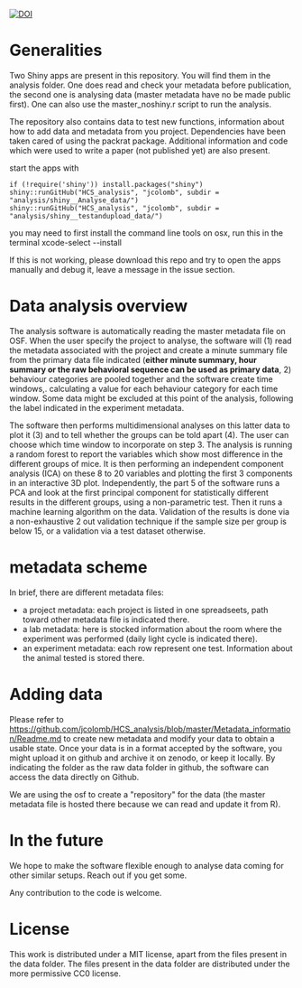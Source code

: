 

[![DOI](https://zenodo.org/badge/DOI/10.5281/zenodo.1162739.svg)](https://doi.org/10.5281/zenodo.1162739)


# Generalities

Two Shiny apps are present in this repository. You will find them in the analysis folder. One does read and check your metadata before publication, the second one is analysing data (master metadata have no be made public first). One can also use the master_noshiny.r script to run the analysis.

The repository also contains data to test new functions, information about how to add data and metadata from you project. Dependencies have been taken cared of using the packrat package. Additional information and code which were used to write a paper (not published yet) are also present.

start the apps with

    if (!require('shiny')) install.packages("shiny")
    shiny::runGitHub("HCS_analysis", "jcolomb", subdir = "analysis/shiny__Analyse_data/") 
    shiny::runGitHub("HCS_analysis", "jcolomb", subdir = "analysis/shiny__testandupload_data/")
  
you may need to first install the command line tools on osx, run this in the terminal
    xcode-select --install    
    
If this is not working, please download this repo and try to open the apps manually and debug it, leave a message in the issue section.

# Data analysis overview

The analysis software is automatically reading the master metadata file on OSF. When the user specify the project to analyse, the software will (1) read the metadata associated with the project and create a minute summary file from the primary data file indicated (**either minute summary, hour summary or the raw behavioral sequence can be used as primary data**, 2) behaviour categories are pooled together and the software create time windows,. calculating a value for each behaviour category for each time window. Some data might be excluded at this point of the analysis, following the label indicated in the experiment metadata. 

The software then performs multidimensional analyses on this latter data to plot it (3) and to tell whether the groups can be told apart (4). The user can choose which time window to incorporate on step 3. The analysis is running a random forest to report the variables which show most difference in the different groups of mice. It is then performing an independent component analysis (ICA) on these 8 to 20 variables and plotting the first 3 components in an interactive 3D plot. Independently, the part 5 of the software runs a PCA and look at the first principal component for statistically different results in the different groups, using a non-parametric test. Then it runs a machine learning algorithm on the data. Validation of the results is done via a non-exhaustive 2 out validation technique if the sample size per group is below 15, or a validation via a test dataset otherwise.

# metadata scheme

 In brief, there are different metadata files:

- a project metadata: each project is listed in one spreadseets, path toward other metadata file is indicated there.
- a lab metadata: here is stocked information about the room where the experiment was performed (daily light cycle is indicated there).
- an experiment metadata: each row represent one test. Information about the animal tested is stored there.

# Adding data

Please refer to https://github.com/jcolomb/HCS_analysis/blob/master/Metadata_information/Readme.md to create new metadata and modify your data to obtain a usable state. Once your data is in a format accepted by the software, you might upload it on github and archive it on zenodo, or keep it locally. By indicating the folder as the raw data folder in github, the software can access the data directly on Github.

We are using the osf to create a "repository" for the data (the master metadata file is hosted there because we can read and update it from R).

# In the future

We hope to make the software flexible enough to analyse data coming for other similar setups. Reach out if you get some.

Any contribution to the code is welcome.

# License
This work is distributed under a MIT license, apart from the files present in the data folder.
The files present in the data folder are distributed under the more permissive CC0 license.

